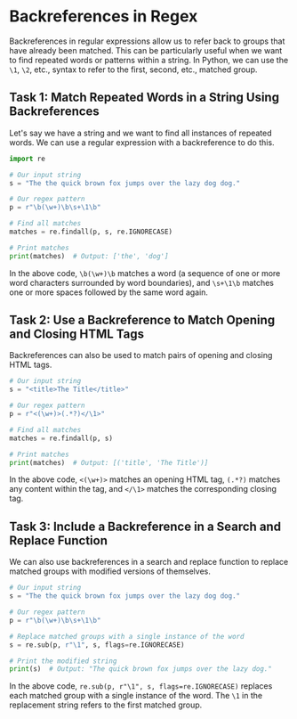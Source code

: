 # Backreferences in Regex

Backreferences in regular expressions allow us to refer back to groups that have already been matched. This can be particularly useful when we want to find repeated words or patterns within a string. In Python, we can use the `\1`, `\2`, etc., syntax to refer to the first, second, etc., matched group.

## Task 1: Match Repeated Words in a String Using Backreferences

Let's say we have a string and we want to find all instances of repeated words. We can use a regular expression with a backreference to do this.

```python
import re

# Our input string
s = "The the quick brown fox jumps over the lazy dog dog."

# Our regex pattern
p = r"\b(\w+)\b\s+\1\b"

# Find all matches
matches = re.findall(p, s, re.IGNORECASE)

# Print matches
print(matches)  # Output: ['the', 'dog']
```

In the above code, `\b(\w+)\b` matches a word (a sequence of one or more word characters surrounded by word boundaries), and `\s+\1\b` matches one or more spaces followed by the same word again.

## Task 2: Use a Backreference to Match Opening and Closing HTML Tags

Backreferences can also be used to match pairs of opening and closing HTML tags.

```python
# Our input string
s = "<title>The Title</title>"

# Our regex pattern
p = r"<(\w+)>(.*?)</\1>"

# Find all matches
matches = re.findall(p, s)

# Print matches
print(matches)  # Output: [('title', 'The Title')]
```

In the above code, `<(\w+)>` matches an opening HTML tag, `(.*?)` matches any content within the tag, and `</\1>` matches the corresponding closing tag.

## Task 3: Include a Backreference in a Search and Replace Function

We can also use backreferences in a search and replace function to replace matched groups with modified versions of themselves.

```python
# Our input string
s = "The the quick brown fox jumps over the lazy dog dog."

# Our regex pattern
p = r"\b(\w+)\b\s+\1\b"

# Replace matched groups with a single instance of the word
s = re.sub(p, r"\1", s, flags=re.IGNORECASE)

# Print the modified string
print(s)  # Output: "The quick brown fox jumps over the lazy dog."
```

In the above code, `re.sub(p, r"\1", s, flags=re.IGNORECASE)` replaces each matched group with a single instance of the word. The `\1` in the replacement string refers to the first matched group.